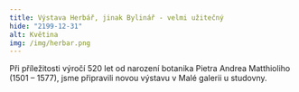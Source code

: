 ```yaml
---
title: Výstava Herbář, jinak Bylinář - velmi užitečný
hide: "2199-12-31"
alt: Květina
img: /img/herbar.png
---
```


Při příležitosti výročí 520 let od narození botanika Pietra Andrea Matthioliho
(1501 – 1577), jsme připravili novou výstavu v Malé galerii u studovny. 
